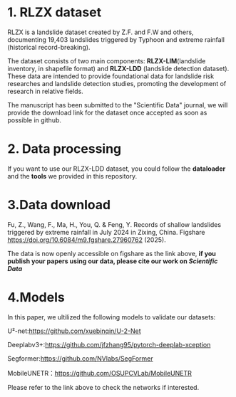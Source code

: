 
# 1. RLZX dataset
RLZX is a landslide dataset created by Z.F. and F.W and others, documenting 19,403 landslides triggered by Typhoon and extreme rainfall (historical record-breaking). 

The dataset consists of two main components: **RLZX-LIM**(landslide inventory, in shapefile format) and **RLZX-LDD** (landslide detection dataset). These data are intended to provide foundational data for landslide risk researches and landslide detection studies, promoting the development of research in relative fields.

The manuscript has been submitted to the "Scientific Data" journal, we will provide the download link for the dataset once accepted as soon as possible in github.

# 2. Data processing
If you want to use our RLZX-LDD dataset, you could follow the **dataloader** and the **tools** we provided in this repository.

# 3.Data download
Fu, Z., Wang, F., Ma, H., You, Q. & Feng, Y. Records of shallow landslides triggered by extreme rainfall in July 2024 in Zixing, China.
Figshare https://doi.org/10.6084/m9.fgshare.27960762 (2025).

The data is now openly accessible on figshare as the link above, **if you publish your papers using our data, please cite our work on *Scientific Data***

# 4.Models
In this paper, we ultilized the following models to validate our datasets:  

U²-net:https://github.com/xuebinqin/U-2-Net  

Deeplabv3+:https://github.com/jfzhang95/pytorch-deeplab-xception  

Segformer:https://github.com/NVlabs/SegFormer  

MobileUNETR：https://github.com/OSUPCVLab/MobileUNETR  


Please refer to the link above to check the networks if interested.
